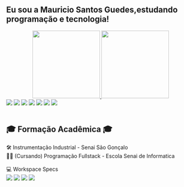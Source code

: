 ## Eu sou a Mauricio Santos Guedes,estudando programação e tecnologia!
<div align="center">
  <a href="https://github.com/mauricioeuh">
  <img height="180em" src="https://github-readme-stats.vercel.app/api?username=mauricioueh&show_icons=true&theme=great-gatsby&include_all_commits=true&count_private=true"/>
  <img height="180em" src="https://github-readme-stats.vercel.app/api/top-langs/?username=mauricioueh&layout=compact&langs_count=7&theme=great-gatsby"/>
</div>
<div> 
 <a href = "mailto:mauricioueh@gmail.com"><img src="https://img.shields.io/badge/Gmail-D14836?style=for-the-badge&logo=gmail&logoColor=white" target="_blank"></a>
    <a href="https://www.youtube.com/channel/UCmBUgx6GlfFk-c0kQ2mruMg" target="_blank"><img src="https://img.shields.io/badge/YouTube-FF0000?style=for-the-badge&logo=youtube&logoColor=white" target="_blank"></a>
  <a href="https://instagram.com/mauricioueh" target="_blank"><img src="https://img.shields.io/badge/-Instagram-%23E4405F?style=for-the-badge&logo=instagram&logoColor=white" target="_blank"></a>
  <a href="https://facebook.com/mauricioueh" target="_blank"><img src="https://img.shields.io/badge/Facebook-1877F2?style=for-the-badge&logo=facebook&logoColor=white" target="_blank"></a>
 	<a href="https://www.twitch.tv/apol0z" target="_blank"><img src="https://img.shields.io/badge/Twitch-9146FF?style=for-the-badge&logo=twitch&logoColor=white" target="_blank"></a>
 <a href="https://steamcommunity.com/id/mauricioueh/" target="_blank"><img src="https://img.shields.io/badge/Steam-000000?style=for-the-badge&logo=steam&logoColor=white" target="_blank"></a>
  <a href="https://twitter.com/mauricioueh" target="_blank"><img src="https://img.shields.io/badge/Twitter-1DA1F2?style=for-the-badge&logo=twitter&logoColor=white" target="_blank"></a> 
  
  </div>  
  <br>
<div>
  <h2>🎓 Formação Acadêmica 🎓</h2>
 🛠️  Instrumentação Industrial - Senai São Gonçalo <br>
 👨‍💻  (Cursando) Programação Fullstack - Escola Senai de Informatica <br>
 
</div>
  <br>  
<div> 
  💻 Workspace Specs  
  <br>
  <img src="https://img.shields.io/badge/NVIDIA-GTX960-76B900?style=for-the-badge&logo=nvidia&logoColor=white"/>
  <img src="https://img.shields.io/badge/Intel-Core_i5_4th-0071C5?style=for-the-badge&logo=intel&logoColor=white"/>
   <img src="https://img.shields.io/badge/RAM%2016GB-gray?style=for-the-badge&logo=&logoColor=white"/>
  
  
  <img src="https://img.shields.io/badge/Windows_10-0078D6?style=for-the-badge&logo=windows&logoColor=white"/>
  </div>
  
  
